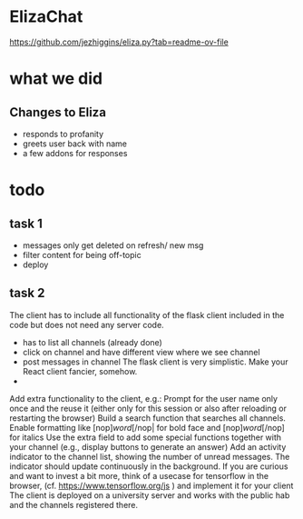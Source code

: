 # ElizaChat

https://github.com/jezhiggins/eliza.py?tab=readme-ov-file




# what we did 

## Changes to Eliza
- responds to profanity
- greets user back with name
- a few addons for responses


# todo
## task 1
- messages only get deleted on refresh/ new msg
- filter content for being off-topic
- deploy

## task 2
The client has to include all functionality of the flask client included in the code but does not need any server code.
- has to list all channels (already done)
- click on channel and have different view where we see channel
- post messages in channel 
The flask client is very simplistic. Make your React client fancier, somehow.
- 
Add extra functionality to the client, e.g.:
Prompt for the user name only once and the reuse it (either only for this session or also after reloading or restarting the browser)
Build a search function that searches all channels.
Enable formatting like [nop]_word_[/nop| for bold face and [nop]*word*[/nop] for italics
Use the extra field to add some special functions together with your channel (e.g., display buttons to generate an answer)
Add an activity indicator to the channel list, showing the number of unread messages. The indicator should update continuously in the background.
If you are curious and want to invest a bit more, think of a usecase for tensorflow in the browser, (cf. https://www.tensorflow.org/js ) and implement it for your client
The client is deployed on a university server and works with the public hab and the channels registered there.
 

